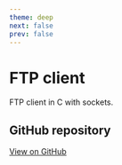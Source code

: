 ```yaml
---
theme: deep
next: false
prev: false
---
```


# FTP client

FTP client in C with sockets.

## GitHub repository

[View on GitHub](https://github.com/EthanAndreas/FtpClient)
